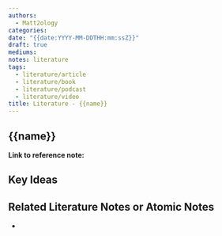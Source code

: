 ```yaml
---
authors:
  - Matt2ology
categories:
date: "{{date:YYYY-MM-DDTHH:mm:ssZ}}"
draft: true
mediums:
notes: literature
tags:
  - literature/article
  - literature/book
  - literature/podcast
  - literature/video
title: Literature - {{name}}
---
```


## {{name}}

**Link to reference note:**

## Key Ideas

<!-- Idea 1: Key point or insights written in your own words -->

## Related Literature Notes or Atomic Notes

-
